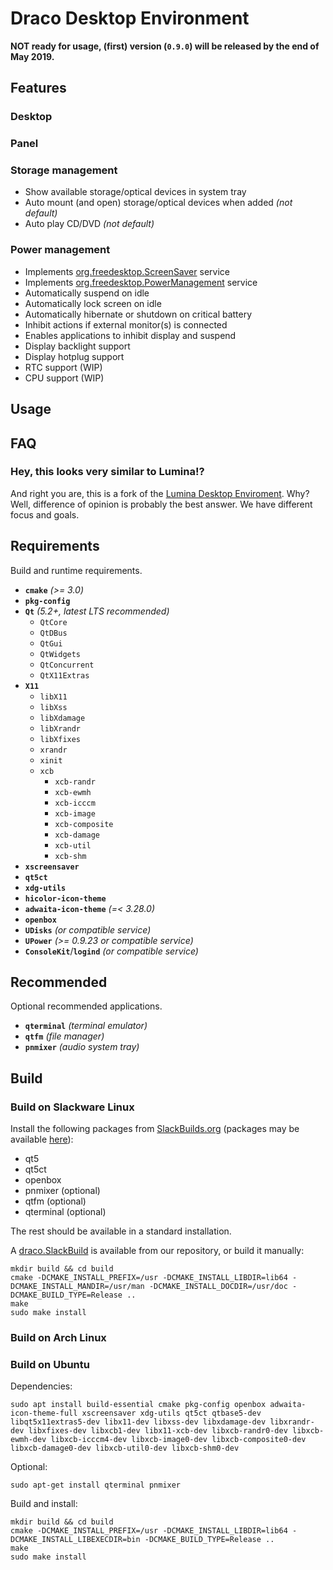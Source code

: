 # Draco Desktop Environment

**NOT ready for usage, (first) version (``0.9.0``) will be released by the end of May 2019.**

## Features

### Desktop
### Panel
### Storage management

  * Show available storage/optical devices in system tray
  * Auto mount (and open) storage/optical devices when added *(not default)*
  * Auto play CD/DVD *(not default)*

### Power management

  * Implements [org.freedesktop.ScreenSaver](https://people.freedesktop.org/~hadess/idle-inhibition-spec/re01.html) service
  * Implements [org.freedesktop.PowerManagement](https://www.freedesktop.org/wiki/Specifications/power-management-spec/) service
  * Automatically suspend on idle
  * Automatically lock screen on idle
  * Automatically hibernate or shutdown on critical battery
  * Inhibit actions if external monitor(s) is connected
  * Enables applications to inhibit display and suspend
  * Display backlight support
  * Display hotplug support
  * RTC support (WIP)
  * CPU support (WIP)

## Usage
## FAQ

### Hey, this looks very similar to Lumina!?

And right you are, this is a fork of the [Lumina Desktop Enviroment](https://github.com/lumina-desktop/lumina). Why? Well, difference of opinion is probably the best answer. We have different focus and goals.

## Requirements

Build and runtime requirements.
  * **``cmake``** *(>= 3.0)*
  * **``pkg-config``**
  * **``Qt``** *(5.2+, latest LTS recommended)*
    * ``QtCore``
    * ``QtDBus``
    * ``QtGui``
    * ``QtWidgets``
    * ``QtConcurrent``
    * ``QtX11Extras``
  * **``X11``**
    * ``libX11``
    * ``libXss``
    * ``libXdamage``
    * ``libXrandr``
    * ``libXfixes``
    * ``xrandr``
    * ``xinit``
    * ``xcb``
      * ``xcb-randr``
      * ``xcb-ewmh``
      * ``xcb-icccm``
      * ``xcb-image``
      * ``xcb-composite``
      * ``xcb-damage``
      * ``xcb-util``
      * ``xcb-shm``
  * **``xscreensaver``**
  * **``qt5ct``**
  * **``xdg-utils``**
  * **``hicolor-icon-theme``**
  * **``adwaita-icon-theme``** *(=< 3.28.0)*
  * **``openbox``**
  * **``UDisks``** *(or compatible service)*
  * **``UPower``** *(>= 0.9.23 or compatible service)*
  * **``ConsoleKit``**/**``logind``** *(or compatible service)*

## Recommended

Optional recommended applications.
  * **``qterminal``** *(terminal emulator)*
  * **``qtfm``** *(file manager)*
  * **``pnmixer``** *(audio system tray)*

## Build

### Build on Slackware Linux

Install the following packages from [SlackBuilds.org](http://slackbuilds.org) (packages may be available [here](http://www.slackware.com/~alien/slackbuilds/)):
 * qt5
 * qt5ct
 * openbox
 * pnmixer (optional)
 * qtfm (optional)
 * qterminal (optional)

 The rest should be available in a standard installation.

A [draco.SlackBuild](share/slackware/draco.SlackBuild) is available from our repository, or build it manually:

```
mkdir build && cd build
cmake -DCMAKE_INSTALL_PREFIX=/usr -DCMAKE_INSTALL_LIBDIR=lib64 -DCMAKE_INSTALL_MANDIR=/usr/man -DCMAKE_INSTALL_DOCDIR=/usr/doc -DCMAKE_BUILD_TYPE=Release ..
make
sudo make install
```

### Build on Arch Linux
### Build on Ubuntu

Dependencies:

```
sudo apt install build-essential cmake pkg-config openbox adwaita-icon-theme-full xscreensaver xdg-utils qt5ct qtbase5-dev libqt5x11extras5-dev libx11-dev libxss-dev libxdamage-dev libxrandr-dev libxfixes-dev libxcb1-dev libx11-xcb-dev libxcb-randr0-dev libxcb-ewmh-dev libxcb-icccm4-dev libxcb-image0-dev libxcb-composite0-dev libxcb-damage0-dev libxcb-util0-dev libxcb-shm0-dev
```
Optional:

```
sudo apt-get install qterminal pnmixer
```

Build and install:

```
mkdir build && cd build
cmake -DCMAKE_INSTALL_PREFIX=/usr -DCMAKE_INSTALL_LIBDIR=lib64 -DCMAKE_INSTALL_LIBEXECDIR=bin -DCMAKE_BUILD_TYPE=Release ..
make
sudo make install
```
